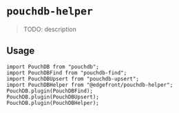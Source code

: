# `pouchdb-helper`

> TODO: description

## Usage

```
import PouchDB from "pouchdb";
import PouchDBFind from "pouchdb-find";
import PouchDBUpsert from "pouchdb-upsert";
import PouchDBHelper from "@edgefront/pouchdb-helper";
PouchDB.plugin(PouchDBFind);
PouchDB.plugin(PouchDBUpsert);
PouchDB.plugin(PouchDBHelper);
```
